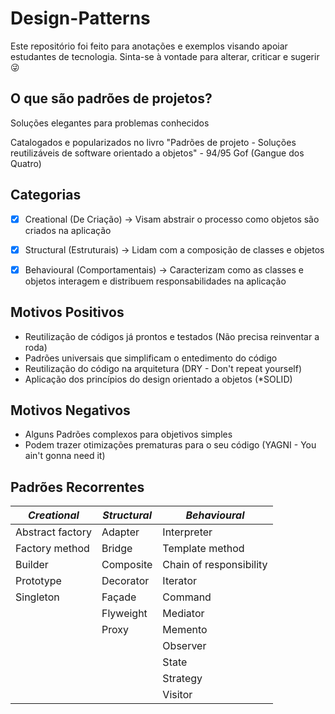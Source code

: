 # Design-Patterns

Este repositório foi feito para anotações e exemplos visando apoiar estudantes de tecnologia. Sinta-se à vontade para alterar, criticar e sugerir 😜

## O que são padrões de projetos?
Soluções elegantes para problemas conhecidos

Catalogados e popularizados no livro "Padrões de projeto - Soluções reutilizáveis de software orientado a objetos" - 94/95 Gof (Gangue dos Quatro)

## Categorias
- [x] Creational (De Criação) -> Visam abstrair o processo como objetos são criados na aplicação

- [x] Structural (Estruturais) -> Lidam com a composição de classes e objetos

- [x] Behavioural (Comportamentais) -> Caracterizam como as classes e objetos interagem e distribuem      responsabilidades na aplicação


## Motivos Positivos
- Reutilização de códigos já prontos e testados (Não precisa reinventar a roda)
- Padrões universais que simplificam o entedimento do código
- Reutilização do código na arquitetura (DRY - Don't repeat yourself)
- Aplicação dos princípios do design orientado a objetos (*SOLID)

## Motivos Negativos
- Alguns Padrões complexos para objetivos simples
- Podem trazer otimizações prematuras para o seu código (YAGNI - You ain't gonna need it)

## Padrões Recorrentes
| *Creational*  |  *Structural*  |  *Behavioural*  | 
| ------------------- | ------------------- | ------------------- | 
|  Abstract factory |  Adapter	      |  Interpreter              | 
|  Factory method   |  Bridge	      |  Template method          | 
|  Builder	        |  Composite      |  Chain of responsibility  | 
|  Prototype	    |  Decorator	  |  Iterator                 | 
|  Singleton	    |  Façade	      |  Command                  | 
|	                |  Flyweight	  |  Mediator                 | 
|	                |  Proxy	      |  Memento                  | 
|		            |                 |  Observer                 | 
|		            |                 |  State                    | 
|		            |                 |  Strategy                 | 
|		            |                 |  Visitor                  | 
